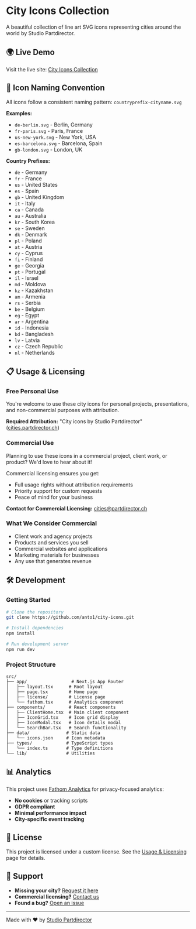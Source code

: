 # City Icons Collection

A beautiful collection of line art SVG icons representing cities around the world by Studio Partdirector.

## 🌍 Live Demo

Visit the live site: [City Icons Collection](https://cities.partdirector.ch)

## 📁 Icon Naming Convention

All icons follow a consistent naming pattern: `countryprefix-cityname.svg`

**Examples:**
- `de-berlin.svg` - Berlin, Germany
- `fr-paris.svg` - Paris, France
- `us-new-york.svg` - New York, USA
- `es-barcelona.svg` - Barcelona, Spain
- `gb-london.svg` - London, UK

**Country Prefixes:**
- `de` - Germany
- `fr` - France
- `us` - United States
- `es` - Spain
- `gb` - United Kingdom
- `it` - Italy
- `ca` - Canada
- `au` - Australia
- `kr` - South Korea
- `se` - Sweden
- `dk` - Denmark
- `pl` - Poland
- `at` - Austria
- `cy` - Cyprus
- `fi` - Finland
- `ge` - Georgia
- `pt` - Portugal
- `il` - Israel
- `md` - Moldova
- `kz` - Kazakhstan
- `am` - Armenia
- `rs` - Serbia
- `be` - Belgium
- `eg` - Egypt
- `ar` - Argentina
- `id` - Indonesia
- `bd` - Bangladesh
- `lv` - Latvia
- `cz` - Czech Republic
- `nl` - Netherlands

## 📋 Usage & Licensing

### Free Personal Use

You're welcome to use these city icons for personal projects, presentations, and non-commercial purposes with attribution.

**Required Attribution:**
"City icons by Studio Partdirector" ([cities.partdirector.ch](https://cities.partdirector.ch))

### Commercial Use

Planning to use these icons in a commercial project, client work, or product? We'd love to hear about it!

Commercial licensing ensures you get:
- Full usage rights without attribution requirements
- Priority support for custom requests
- Peace of mind for your business

**Contact for Commercial Licensing:**
[cities@partdirector.ch](mailto:cities@partdirector.ch)

### What We Consider Commercial

- Client work and agency projects
- Products and services you sell
- Commercial websites and applications
- Marketing materials for businesses
- Any use that generates revenue

## 🛠️ Development

### Getting Started

```bash
# Clone the repository
git clone https://github.com/anto1/city-icons.git

# Install dependencies
npm install

# Run development server
npm run dev
```

### Project Structure

```
src/
├── app/                 # Next.js App Router
│   ├── layout.tsx      # Root layout
│   ├── page.tsx        # Home page
│   ├── license/        # License page
│   └── fathom.tsx      # Analytics component
├── components/         # React components
│   ├── ClientHome.tsx  # Main client component
│   ├── IconGrid.tsx    # Icon grid display
│   ├── IconModal.tsx   # Icon details modal
│   └── SearchBar.tsx   # Search functionality
├── data/              # Static data
│   └── icons.json     # Icon metadata
├── types/             # TypeScript types
│   └── index.ts       # Type definitions
└── lib/               # Utilities
```



## 📊 Analytics

This project uses [Fathom Analytics](https://usefathom.com/) for privacy-focused analytics:

- **No cookies** or tracking scripts
- **GDPR compliant**
- **Minimal performance impact**
- **City-specific event tracking**



## 📄 License

This project is licensed under a custom license. See the [Usage & Licensing](/license) page for details.

## 🌟 Support

- **Missing your city?** [Request it here](mailto:icons@partdirector.ch)
- **Commercial licensing?** [Contact us](mailto:cities@partdirector.ch)
- **Found a bug?** [Open an issue](https://github.com/anto2s/city-icons/issues)

---

Made with ❤️ by [Studio Partdirector](https://partdirector.ch)
